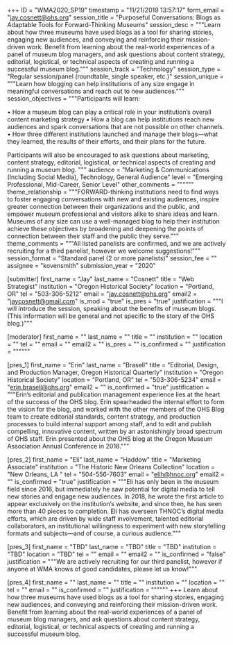 +++
ID = "WMA2020_SP19"
timestamp = "11/21/2019 13:57:17"
form_email = "jay.cosnett@ohs.org"
session_title = "Purposeful Conversations: Blogs as Adaptable Tools for Forward-Thinking Museums"
session_desc = """Learn about how three museums have used blogs as a tool for sharing stories, engaging new audiences, and conveying and reinforcing their mission-driven work. Benefit from learning about the real-world experiences of a panel of museum blog managers, and ask questions about content strategy, editorial, logistical, or technical aspects of creating and running a successful museum blog."""
session_track = "Technology"
session_type = "Regular session/panel (roundtable, single speaker, etc.)"
session_unique = """Learn how blogging can help institutions of any size engage in meaningful conversations and reach out to new audiences."""
session_objectives = """Participants will learn:

• How a museum blog can play a critical role in your institution’s overall content marketing strategy
• How a blog can help institutions reach new audiences and spark conversations that are not possible on other channels.
• How three different institutions launched and manage their blogs—what they learned, the results of their efforts, and their plans for the future.

Participants will also be encouraged to ask questions about marketing, content strategy, editorial, logistical, or technical aspects of creating and running a museum blog.
"""
audience = "Marketing & Communications (Including Social Media), Technology, General Audience"
level = "Emerging Professional, Mid-Career, Senior Level"
other_comments = """"""
theme_relationship = """FORWARD-thinking institutions  need to find ways to foster engaging conversations with new and existing audiences, inspire greater connection between their organizations and the public, and empower museum professional and visitors alike to share ideas and learn. Museums of any size can use a well-managed blog to help their institution achieve these objectives by broadening and deepening the points of connection between their staff and the public they serve."""
theme_comments = """All listed panelists are confirmed, and we are actively recruiting for a third panelist, however we welcome suggestions!"""
session_format = "Standard panel (2 or more panelists)"
session_fee = ""
assignee = "kovensmith"
submission_year = "2020"

[submitter]
first_name = "Jay"
last_name = "Cosnett"
title = "Web Strategist"
institution = "Oregon Historical Society"
location = "Portland, OR"
tel = "503-306-5212"
email = "jay.cosnett@ohs.org"
email2 = "jaycosnett@gmail.com"
is_mod = "true"
is_pres = "true"
justification = """I will introduce the session, speaking about the benefits of museum blogs. (This information will be general and not specific to the story of the OHS blog.)"""

[moderator]
first_name = ""
last_name = ""
title = ""
institution = ""
location = ""
tel = ""
email = ""
email2 = ""
is_pres = ""
is_confirmed = ""
justification = """"""

[pres_1]
first_name = "Erin"
last_name = "Brasell"
title = "Editorial, Design, and Production Manager, Oregon Historical Quarterly"
institution = "Oregon Historical Society"
location = "Portland, OR"
tel = "503-306-5234"
email = "erin.brasell@ohs.org"
email2 = ""
is_confirmed = "true"
justification = """Erin’s editorial and publication management experience lies at the heart of the success of the OHS blog. Erin spearheaded the internal effort to form the vision for the blog, and worked with the other members of the OHS Blog team to create editorial standards, content strategy, and production processes to build internal support among staff, and to edit and publish compelling, innovative content, written by an astonishingly broad spectrum of OHS staff. Erin presented about the OHS blog at the Oregon Museum Association Annual Conference in 2018."""

[pres_2]
first_name = "Eli"
last_name = "Haddow"
title = "Marketing Associate"
institution = "The Historic New Orleans Collection"
location = "New Orleans, LA "
tel = "504-556-7603"
email = "elih@hnoc.org"
email2 = ""
is_confirmed = "true"
justification = """Eli has only been in the museum field since 2016, but immediately he saw potential for digital media to tell new stories and engage new audiences. In 2018, he wrote the first article to appear exclusively on the institution’s website, and since then, he has seen more than 40 pieces to completion. Eli has overseen THNOC’s digital media efforts, which are driven by wide staff involvement, talented editorial collaborators, an institutional willingness to experiment with new storytelling formats and subjects—and of course, a curious audience."""

[pres_3]
first_name = "TBD"
last_name = "TBD"
title = "TBD"
institution = "TBD"
location = "TBD"
tel = ""
email = ""
email2 = ""
is_confirmed = "false"
justification = """We are actively recruiting for our third panelist, however if anyone at WMA knows of good candidates, please let us know!"""

[pres_4]
first_name = ""
last_name = ""
title = ""
institution = ""
location = ""
tel = ""
email = ""
is_confirmed = ""
justification = """"""
+++
Learn about how three museums have used blogs as a tool for sharing stories, engaging new audiences, and conveying and reinforcing their mission-driven work. Benefit from learning about the real-world experiences of a panel of museum blog managers, and ask questions about content strategy, editorial, logistical, or technical aspects of creating and running a successful museum blog.